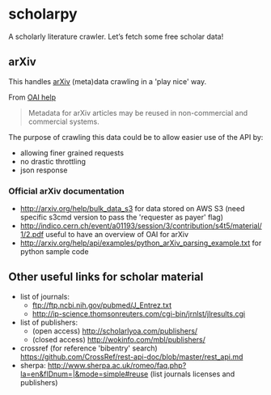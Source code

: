 # scholarpy

A scholarly literature crawler. Let’s fetch some free scholar data!

## arXiv

This handles [arXiv](http://arxiv.org) (meta)data crawling in a 'play nice' way.

From [OAI help](http://arxiv.org/help/oa/index)

> Metadata for arXiv articles may be reused in non-commercial and commercial systems.

The purpose of crawling this data could be to allow easier use of the API by:

* allowing finer grained requests
* no drastic throttling
* json response


### Official arXiv documentation

* http://arxiv.org/help/bulk_data_s3 for data stored on AWS S3 (need specific s3cmd version to pass the 'requester as payer' flag)
* http://indico.cern.ch/event/a01193/session/3/contribution/s4t5/material/1/2.pdf useful to have an overview of OAI for arXiv
* http://arxiv.org/help/api/examples/python_arXiv_parsing_example.txt for python sample code


## Other useful links for scholar material

* list of journals:
    * ftp://ftp.ncbi.nih.gov/pubmed/J_Entrez.txt
    * http://ip-science.thomsonreuters.com/cgi-bin/jrnlst/jlresults.cgi
* list of publishers:
    * (open access) http://scholarlyoa.com/publishers/
    * (closed access) http://wokinfo.com/mbl/publishers/
* crossref (for reference 'bibentry' search) https://github.com/CrossRef/rest-api-doc/blob/master/rest_api.md
* sherpa: http://www.sherpa.ac.uk/romeo/faq.php?la=en&fIDnum=|&mode=simple#reuse (list journals licenses and publishers)
